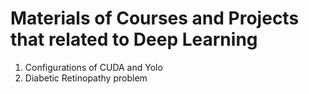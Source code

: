 # Materials of Courses and Projects that related to Deep Learning 

1. Configurations of CUDA and Yolo
2. Diabetic Retinopathy problem
